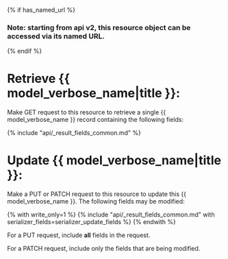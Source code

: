 {% if has_named_url %}

### Note: starting from api v2, this resource object can be accessed via its named URL.

{% endif %}

# Retrieve {{ model_verbose_name|title }}:

Make GET request to this resource to retrieve a single {{ model_verbose_name }}
record containing the following fields:

{% include "api/_result_fields_common.md" %}

# Update {{ model_verbose_name|title }}:

Make a PUT or PATCH request to this resource to update this
{{ model_verbose_name }}. The following fields may be modified:

{% with write_only=1 %}
{% include "api/_result_fields_common.md" with serializer_fields=serializer_update_fields %}
{% endwith %}

For a PUT request, include **all** fields in the request.

For a PATCH request, include only the fields that are being modified.
